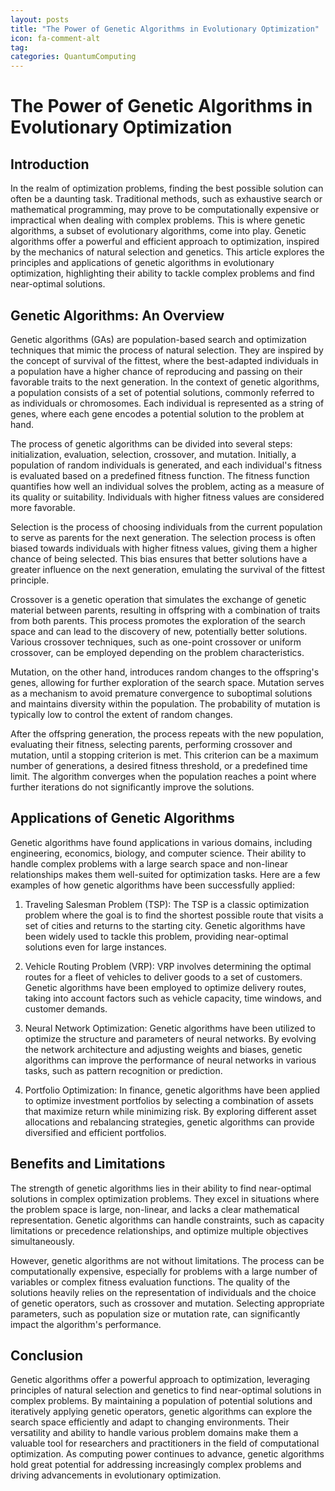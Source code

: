 ```yaml
---
layout: posts
title: "The Power of Genetic Algorithms in Evolutionary Optimization"
icon: fa-comment-alt
tag:      
categories: QuantumComputing
---
```



# The Power of Genetic Algorithms in Evolutionary Optimization

## Introduction

In the realm of optimization problems, finding the best possible solution can often be a daunting task. Traditional methods, such as exhaustive search or mathematical programming, may prove to be computationally expensive or impractical when dealing with complex problems. This is where genetic algorithms, a subset of evolutionary algorithms, come into play. Genetic algorithms offer a powerful and efficient approach to optimization, inspired by the mechanics of natural selection and genetics. This article explores the principles and applications of genetic algorithms in evolutionary optimization, highlighting their ability to tackle complex problems and find near-optimal solutions.

## Genetic Algorithms: An Overview

Genetic algorithms (GAs) are population-based search and optimization techniques that mimic the process of natural selection. They are inspired by the concept of survival of the fittest, where the best-adapted individuals in a population have a higher chance of reproducing and passing on their favorable traits to the next generation. In the context of genetic algorithms, a population consists of a set of potential solutions, commonly referred to as individuals or chromosomes. Each individual is represented as a string of genes, where each gene encodes a potential solution to the problem at hand.

The process of genetic algorithms can be divided into several steps: initialization, evaluation, selection, crossover, and mutation. Initially, a population of random individuals is generated, and each individual's fitness is evaluated based on a predefined fitness function. The fitness function quantifies how well an individual solves the problem, acting as a measure of its quality or suitability. Individuals with higher fitness values are considered more favorable.

Selection is the process of choosing individuals from the current population to serve as parents for the next generation. The selection process is often biased towards individuals with higher fitness values, giving them a higher chance of being selected. This bias ensures that better solutions have a greater influence on the next generation, emulating the survival of the fittest principle.

Crossover is a genetic operation that simulates the exchange of genetic material between parents, resulting in offspring with a combination of traits from both parents. This process promotes the exploration of the search space and can lead to the discovery of new, potentially better solutions. Various crossover techniques, such as one-point crossover or uniform crossover, can be employed depending on the problem characteristics.

Mutation, on the other hand, introduces random changes to the offspring's genes, allowing for further exploration of the search space. Mutation serves as a mechanism to avoid premature convergence to suboptimal solutions and maintains diversity within the population. The probability of mutation is typically low to control the extent of random changes.

After the offspring generation, the process repeats with the new population, evaluating their fitness, selecting parents, performing crossover and mutation, until a stopping criterion is met. This criterion can be a maximum number of generations, a desired fitness threshold, or a predefined time limit. The algorithm converges when the population reaches a point where further iterations do not significantly improve the solutions.

## Applications of Genetic Algorithms

Genetic algorithms have found applications in various domains, including engineering, economics, biology, and computer science. Their ability to handle complex problems with a large search space and non-linear relationships makes them well-suited for optimization tasks. Here are a few examples of how genetic algorithms have been successfully applied:

1. Traveling Salesman Problem (TSP): The TSP is a classic optimization problem where the goal is to find the shortest possible route that visits a set of cities and returns to the starting city. Genetic algorithms have been widely used to tackle this problem, providing near-optimal solutions even for large instances.

2. Vehicle Routing Problem (VRP): VRP involves determining the optimal routes for a fleet of vehicles to deliver goods to a set of customers. Genetic algorithms have been employed to optimize delivery routes, taking into account factors such as vehicle capacity, time windows, and customer demands.

3. Neural Network Optimization: Genetic algorithms have been utilized to optimize the structure and parameters of neural networks. By evolving the network architecture and adjusting weights and biases, genetic algorithms can improve the performance of neural networks in various tasks, such as pattern recognition or prediction.

4. Portfolio Optimization: In finance, genetic algorithms have been applied to optimize investment portfolios by selecting a combination of assets that maximize return while minimizing risk. By exploring different asset allocations and rebalancing strategies, genetic algorithms can provide diversified and efficient portfolios.

## Benefits and Limitations

The strength of genetic algorithms lies in their ability to find near-optimal solutions in complex optimization problems. They excel in situations where the problem space is large, non-linear, and lacks a clear mathematical representation. Genetic algorithms can handle constraints, such as capacity limitations or precedence relationships, and optimize multiple objectives simultaneously.

However, genetic algorithms are not without limitations. The process can be computationally expensive, especially for problems with a large number of variables or complex fitness evaluation functions. The quality of the solutions heavily relies on the representation of individuals and the choice of genetic operators, such as crossover and mutation. Selecting appropriate parameters, such as population size or mutation rate, can significantly impact the algorithm's performance.

## Conclusion

Genetic algorithms offer a powerful approach to optimization, leveraging principles of natural selection and genetics to find near-optimal solutions in complex problems. By maintaining a population of potential solutions and iteratively applying genetic operators, genetic algorithms can explore the search space efficiently and adapt to changing environments. Their versatility and ability to handle various problem domains make them a valuable tool for researchers and practitioners in the field of computational optimization. As computing power continues to advance, genetic algorithms hold great potential for addressing increasingly complex problems and driving advancements in evolutionary optimization.